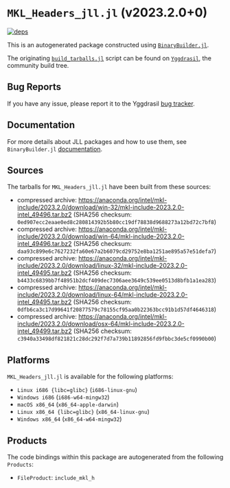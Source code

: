 # `MKL_Headers_jll.jl` (v2023.2.0+0)

[![deps](https://juliahub.com/docs/MKL_Headers_jll/deps.svg)](https://juliahub.com/ui/Packages/MKL_Headers_jll/hkXB1?page=2)

This is an autogenerated package constructed using [`BinaryBuilder.jl`](https://github.com/JuliaPackaging/BinaryBuilder.jl).

The originating [`build_tarballs.jl`](https://github.com/JuliaPackaging/Yggdrasil/blob/bf72101d82da0212a65610c3ee5ec85a7c72bc75/M/MKL_Headers/build_tarballs.jl) script can be found on [`Yggdrasil`](https://github.com/JuliaPackaging/Yggdrasil/), the community build tree.

## Bug Reports

If you have any issue, please report it to the Yggdrasil [bug tracker](https://github.com/JuliaPackaging/Yggdrasil/issues).

## Documentation

For more details about JLL packages and how to use them, see `BinaryBuilder.jl` [documentation](https://docs.binarybuilder.org/stable/jll/).

## Sources

The tarballs for `MKL_Headers_jll.jl` have been built from these sources:

* compressed archive: https://anaconda.org/intel/mkl-include/2023.2.0/download/win-32/mkl-include-2023.2.0-intel_49496.tar.bz2 (SHA256 checksum: `0ed907ecc2eaae0ed8c280814392b5b80cc19df78838d9688273a12bd72c7bf8`)
* compressed archive: https://anaconda.org/intel/mkl-include/2023.2.0/download/win-64/mkl-include-2023.2.0-intel_49496.tar.bz2 (SHA256 checksum: `daa93c899e6c7627232fa60e67a2b6079cd29752e8ba1251ae895a57e51defa7`)
* compressed archive: https://anaconda.org/intel/mkl-include/2023.2.0/download/linux-32/mkl-include-2023.2.0-intel_49495.tar.bz2 (SHA256 checksum: `b4433c6839bb7f48951b2dcf409dec7306aee3649c539ee0513d8bfb1a1ea283`)
* compressed archive: https://anaconda.org/intel/mkl-include/2023.2.0/download/linux-64/mkl-include-2023.2.0-intel_49495.tar.bz2 (SHA256 checksum: `0dfb6ca3c17d99641f20877579c78155cf95aa0b22363bcc91b1d57df4646318`)
* compressed archive: https://anaconda.org/intel/mkl-include/2023.2.0/download/osx-64/mkl-include-2023.2.0-intel_49499.tar.bz2 (SHA256 checksum: `c3940a33498df821821c28dc292f7d7a739b11892856fd9fbbc3de5cf0990b00`)

## Platforms

`MKL_Headers_jll.jl` is available for the following platforms:

* `Linux i686 {libc=glibc}` (`i686-linux-gnu`)
* `Windows i686` (`i686-w64-mingw32`)
* `macOS x86_64` (`x86_64-apple-darwin`)
* `Linux x86_64 {libc=glibc}` (`x86_64-linux-gnu`)
* `Windows x86_64` (`x86_64-w64-mingw32`)

## Products

The code bindings within this package are autogenerated from the following `Products`:

* `FileProduct`: `include_mkl_h`
